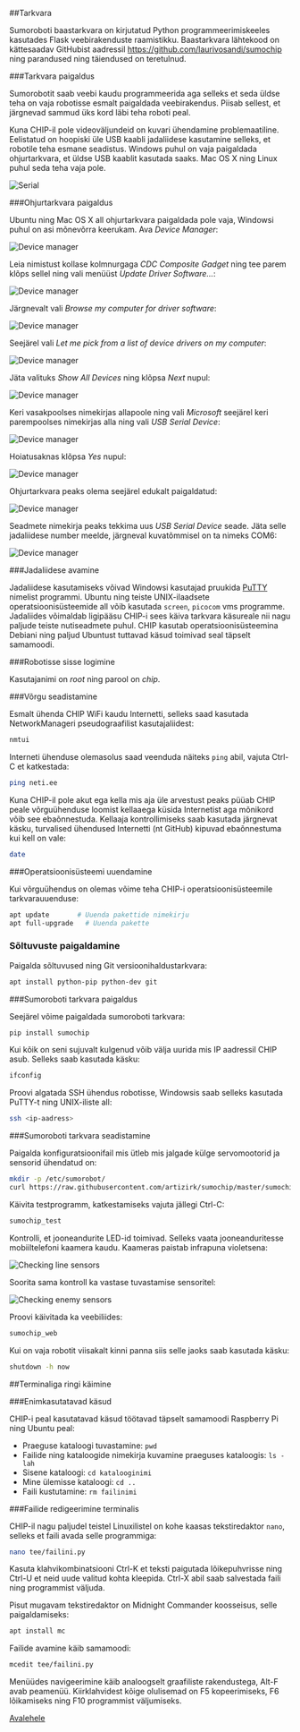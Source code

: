 ##Tarkvara

Sumoroboti baastarkvara on kirjutatud Python programmeerimiskeeles kasutades Flask veebirakenduste raamistikku. Baastarkvara lähtekood on kättesaadav GitHubist aadressil https://github.com/laurivosandi/sumochip ning parandused ning täiendused on teretulnud.


###Tarkvara paigaldus

Sumorobotit saab veebi kaudu programmeerida aga selleks et seda üldse teha on vaja robotisse esmalt paigaldada veebirakendus. Piisab sellest, et järgnevad sammud üks kord läbi teha roboti peal.

Kuna CHIP-il pole videoväljundeid on kuvari ühendamine problemaatiline. Eelistatud on hoopiski üle USB kaabli jadaliidese kasutamine selleks, et robotile teha esmane seadistus. Windows puhul on vaja paigaldada ohjurtarkvara, et üldse USB kaablit kasutada saaks. Mac OS X ning Linux puhul seda teha vaja pole.

![Serial](../img/kit/62-connecting-via-usb.jpg)

###Ohjurtarkvara paigaldus

Ubuntu ning Mac OS X all ohjurtarkvara paigaldada pole vaja, Windowsi puhul on asi mõnevõrra keerukam. Ava *Device Manager*:

![Device manager](../img/usbser/01.png)

Leia nimistust kollase kolmnurgaga *CDC Composite Gadget* ning tee parem klõps sellel ning vali menüüst *Update Driver Software...*:

![Device manager](../img/usbser/02.png)

Järgnevalt vali *Browse my computer for driver software*:

![Device manager](../img/usbser/03.png)

Seejärel vali *Let me pick from a list of device drivers on my computer*:

![Device manager](../img/usbser/04.png)

Jäta valituks *Show All Devices* ning klõpsa *Next* nupul:

![Device manager](../img/usbser/05.png)

Keri vasakpoolses nimekirjas allapoole ning vali *Microsoft* seejärel keri parempoolses nimekirjas alla ning vali *USB Serial Device*:

![Device manager](../img/usbser/06.png)

Hoiatusaknas klõpsa *Yes* nupul:

![Device manager](../img/usbser/07.png)

Ohjurtarkvara peaks olema seejärel edukalt paigaldatud:

![Device manager](../img/usbser/08.png)

Seadmete nimekirja peaks tekkima uus *USB Serial Device* seade. Jäta selle jadaliidese number meelde, järgneval kuvatõmmisel on ta nimeks COM6:

![Device manager](../img/usbser/09.png)


###Jadaliidese avamine

Jadaliidese kasutamiseks võivad Windowsi kasutajad pruukida [PuTTY](http://www.chiark.greenend.org.uk/~sgtatham/putty/download.html) nimelist programmi. Ubuntu ning teiste UNIX-ilaadsete operatsioonisüsteemide all võib kasutada `screen`, `picocom` vms programme. Jadaliides võimaldab ligipääsu CHIP-i sees käiva tarkvara käsureale nii nagu paljude teiste nutiseadmete puhul. CHIP kasutab operatsioonisüsteemina Debiani ning paljud Ubuntust tuttavad käsud toimivad seal täpselt samamoodi.


###Robotisse sisse logimine

Kasutajanimi on *root* ning parool on *chip*.


###Võrgu seadistamine

Esmalt ühenda CHIP WiFi kaudu Internetti, selleks saad kasutada NetworkManageri pseudograafilist kasutajaliidest:

```bash
nmtui
```

Interneti ühenduse olemasolus saad veenduda näiteks `ping` abil, vajuta Ctrl-C et katkestada:

```bash
ping neti.ee
```

Kuna CHIP-il pole akut ega kella mis aja üle arvestust peaks püüab CHIP peale võrguühenduse loomist kellaaega küsida Internetist aga mõnikord võib see ebaõnnestuda. Kellaaja kontrollimiseks saab kasutada järgnevat käsku, turvalised ühendused Internetti (nt GitHub) kipuvad ebaõnnestuma kui kell on vale:

```bash
date
```


###Operatsioonisüsteemi uuendamine

Kui võrguühendus on olemas võime teha CHIP-i operatsioonisüsteemile tarkvarauuenduse:

```bash
apt update       # Uuenda pakettide nimekirju
apt full-upgrade   # Uuenda pakette
```


### Sõltuvuste paigaldamine

Paigalda sõltuvused ning Git versioonihaldustarkvara:

```bash
apt install python-pip python-dev git
```

###Sumoroboti tarkvara paigaldus

Seejärel võime paigaldada sumoroboti tarkvara:

```bash
pip install sumochip
```

Kui kõik on seni sujuvalt kulgenud võib välja uurida mis IP aadressil CHIP asub. Selleks saab kasutada käsku:

```bash
ifconfig
```

Proovi algatada SSH ühendus robotisse, Windowsis saab selleks kasutada PuTTY-t ning UNIX-iliste all:

```bash
ssh <ip-aadress>
```

###Sumoroboti tarkvara seadistamine

Paigalda konfiguratsioonifail mis ütleb mis jalgade külge servomootorid ja sensorid ühendatud on:

```bash
mkdir -p /etc/sumorobot/
curl https://raw.githubusercontent.com/artizirk/sumochip/master/sumochip/config/sumochip_v1.1.ini > /etc/sumorobot/sumorobot.ini
```


Käivita testprogramm, katkestamiseks vajuta jällegi Ctrl-C:

```bash
sumochip_test
```

Kontrolli, et jooneandurite LED-id toimivad. Selleks vaata jooneanduritesse mobiiltelefoni kaamera kaudu. Kaameras paistab infrapuna violetsena:

![Checking line sensors](../img/kit/63-checking-line-sensors.jpg)

Soorita sama kontroll ka vastase tuvastamise sensoritel:

![Checking enemy sensors](../img/kit/64-checking-enemy-sensors.jpg)



Proovi käivitada ka veebiliides:

```bash
sumochip_web
```


Kui on vaja robotit viisakalt kinni panna siis selle jaoks saab kasutada käsku:

```bash
shutdown -h now
```


##Terminaliga ringi käimine

###Enimkasutatavad käsud

CHIP-i peal kasutatavad käsud töötavad täpselt samamoodi Raspberry Pi ning Ubuntu peal:

* Praeguse kataloogi tuvastamine: `pwd`
* Failide ning kataloogide nimekirja kuvamine praeguses kataloogis: `ls -lah`
* Sisene kataloogi: `cd katalooginimi`
* Mine ülemisse kataloogi: `cd ..`
* Faili kustutamine: `rm failinimi`

###Failide redigeerimine terminalis

CHIP-il nagu paljudel teistel Linuxilistel on kohe kaasas tekstiredaktor `nano`, selleks et faili avada selle programmiga:

```bash
nano tee/failini.py
```
Kasuta klahvikombinatsiooni Ctrl-K et teksti paigutada lõikepuhvrisse ning Ctrl-U et neid uude valitud kohta kleepida. Ctrl-X abil saab salvestada faili ning programmist väljuda.

Pisut mugavam tekstiredaktor on Midnight Commander koosseisus, selle paigaldamiseks:

```Bash
apt install mc
```

Failide avamine käib samamoodi:

```bash
mcedit tee/failini.py
```
Menüüdes navigeerimine käib analoogselt graafiliste rakendustega, Alt-F avab peamenüü. Kiirklahvidest kõige olulisemad on F5 kopeerimiseks, F6 lõikamiseks ning F10 programmist väljumiseks.

[Avalehele](index-et.md "Avalehele")
